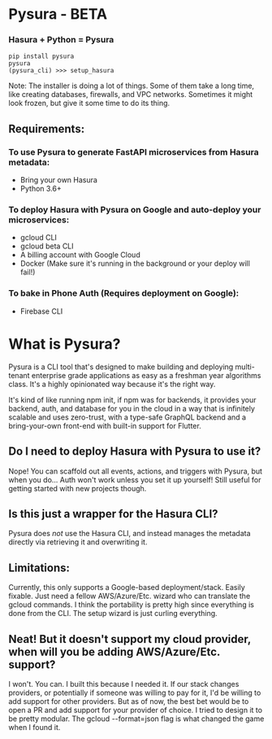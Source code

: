 # Pysura - BETA

### Hasura + Python = Pysura

```commandline
pip install pysura
pysura
(pysura_cli) >>> setup_hasura
```
Note: The installer is doing a lot of things. Some of them take a long time, like
creating databases, firewalls, and VPC networks. Sometimes it might look frozen,
but give it some time to do its thing.

## Requirements:

### To use Pysura to generate FastAPI microservices from Hasura metadata:

- Bring your own Hasura
- Python 3.6+

### To deploy Hasura with Pysura on Google and auto-deploy your microservices:

- gcloud CLI
- gcloud beta CLI
- A billing account with Google Cloud
- Docker (Make sure it's running in the background or your deploy will fail!)

### To bake in Phone Auth (Requires deployment on Google):

- Firebase CLI

# What is Pysura?

Pysura is a CLI tool that's designed to make building and deploying multi-tenant enterprise grade applications as easy
as a freshman year algorithms class. It's a highly opinionated way because it's the right way.

It's kind of like running npm init, if npm was for backends, it provides your backend, auth, and database for you in the
cloud in a way that is infinitely scalable and uses zero-trust, with a type-safe GraphQL backend and a
bring-your-own front-end with built-in support for Flutter.

## Do I need to deploy Hasura with Pysura to use it?

Nope! You can scaffold out all events, actions, and triggers with Pysura, but when you do... Auth won't work unless you
set it up yourself! Still useful for getting started with new projects though.

## Is this just a wrapper for the Hasura CLI?

Pysura does *not* use the Hasura CLI, and instead manages the metadata directly via retrieving it and overwriting it.

## Limitations:

Currently, this only supports a Google-based deployment/stack. Easily fixable. Just need a fellow AWS/Azure/Etc. wizard
who can translate the gcloud commands. I think the portability is pretty high since everything is done from the CLI. The
setup wizard is just curling everything.

## Neat! But it doesn't support my cloud provider, when will you be adding AWS/Azure/Etc. support?

I won't. You can. I built this because I needed it. If our stack changes providers, or potentially if someone was
willing to pay for it, I'd be willing to add support for other providers. But as of now, the best bet would be to open a
PR and add support for your provider of choice. I tried to design it to be pretty modular. The gcloud --format=json flag
is what changed the game when I found it.

